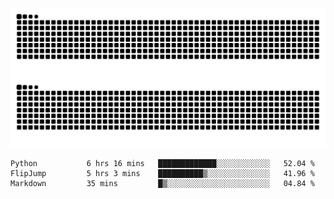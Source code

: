 ![Snake Animation](https://raw.githubusercontent.com/tomhea/tomhea/output/github-contribution-grid-snake-dark.svg#gh-dark-mode-only)
![Snake Animation](https://raw.githubusercontent.com/tomhea/tomhea/output/github-contribution-grid-snake.svg#gh-light-mode-only)

<p></p>

<!--START_SECTION:waka-->

```text
Python           6 hrs 16 mins   █████████████░░░░░░░░░░░░   52.04 %
FlipJump         5 hrs 3 mins    ██████████▒░░░░░░░░░░░░░░   41.96 %
Markdown         35 mins         █▒░░░░░░░░░░░░░░░░░░░░░░░   04.84 %
```

<!--END_SECTION:waka-->
